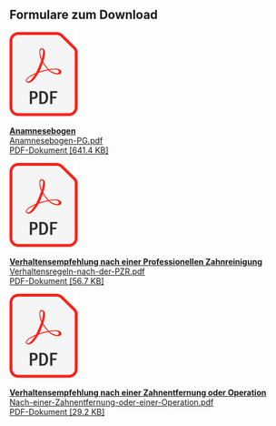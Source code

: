 ## Formulare zum Download

<a class="download" href="./download/Anamnesebogen-PG.pdf" target="_blank">

  ![Pdf Icon](images/icons/pdf.svg)
  
  <div class="download__text">
    <b>Anamnesebogen</b><br>
    <span class="download__link">Anamnesebogen-PG.pdf</span><br>
    PDF-Dokument [641.4 KB]
  </div>
</a>

<a class="download" href="./download/Verhaltensregeln-nach-der-PZR.pdf" target="_blank">

  ![Pdf Icon](images/icons/pdf.svg)
  
  <div class="download__text">
    <b>Verhaltensempfehlung nach einer Professionellen Zahnreinigung</b><br>
    <span class="download__link">Verhaltensregeln-nach-der-PZR.pdf</span><br>
    PDF-Dokument [56.7 KB] 
  </div>
</a>

<a class="download" href="./download/Nach-einer-Zahnentfernung-oder-einer-Operation.pdf" target="_blank">

  ![Pdf Icon](images/icons/pdf.svg)
  
  <div class="download__text">
    <b>Verhaltensempfehlung nach einer Zahnentfernung oder Operation</b><br>
    <span class="download__link">Nach-einer-Zahnentfernung-oder-einer-Operation.pdf</span><br>
    PDF-Dokument [29.2 KB]  
  </div>
</a>
